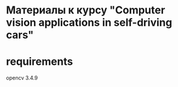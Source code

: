 # Материалы к курсу "Computer vision applications in self-driving cars" 

# requirements
opencv 3.4.9
